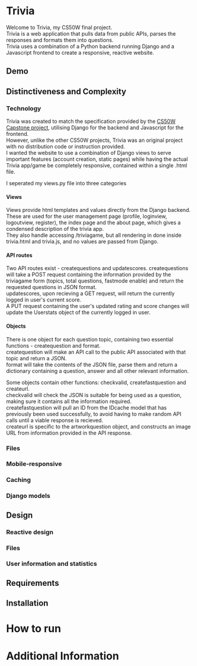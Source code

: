# Trivia
Welcome to Trivia, my CS50W final project.<br>
Trivia is a web application that pulls data from public APIs, parses the responses and formats them into questions.<br>
Trivia uses a combination of a Python backend running Django and a Javascript frontend to create a responsive, reactive website. <br>


## Demo

## Distinctiveness and Complexity

### Technology

Trivia was created to match the specification provided by the [CS50W Capstone project](https://cs50.harvard.edu/web/2020/projects/final/capstone/), utilising Django for the backend and Javascript for the frontend.  <br>
However, unlike the other CS50W projects, Trivia was an original project with no distribution code or instruction provided.  <br>
I wanted the website to use a combination of Django views to serve important features (account creation, static pages) while having the actual Trivia app/game be completely responsive, contained within a single .html file. <br>

I seperated my views.py file into three categories

#### **Views**
Views provide html templates and values directly from the Django backend.  These are used for the user management page (profile, loginview, logoutview, register), the index page and the about page, which gives a condensed description of the trivia app.<br>
They also handle accessing /triviagame, but all rendering in done inside trivia.html and trivia.js, and no values are passed from Django.<br>
#### **API routes**
Two API routes exist - createquestions and updatescores.
createquestions will take a POST request containing the information provided by the triviagame form (topics, total questions, fastmode enable) and return the requested questions in JSON format.<br>
updatescores, upon recieving a GET request, will return the currently logged in user's current score.<br>
A PUT request containing the user's updated rating and score changes will update the Userstats object of the currently logged in user.<br>
#### **Objects**
There is one object for each question topic, containing two essential functions - createquestion and format. <br>
createquestion will make an API call to the public API associated with that topic and return a JSON. <br>
format will take the contents of the JSON file, parse them and return a dictionary containing a question, answer and all other relevant information.<br>

Some objects contain other functions: checkvalid, createfastquestion and createurl. <br>
checkvalid will check the JSON is suitable for being used as a question, making sure it contains all the information required. <br>
createfastquestion will pull an ID from the IDcache model that has previously been used successfully, to avoid having to make random API calls until a viable response is recieved. <br>
createurl is specific to the artworkquestion object, and constructs an image URL from information provided in the API response. <br>




### Files

### Mobile-responsive

### Caching

### Django models
 
## Design

### Reactive design

### Files



### User information and statistics

## Requirements

## Installation 

# How to run

# Additional Information